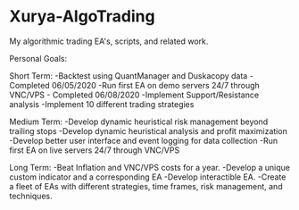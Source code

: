 # Xurya-AlgoTrading
My algorithmic trading EA's, scripts, and related work.

Personal Goals:

Short Term:
-Backtest using QuantManager and Duskacopy data - Completed 06/05/2020
-Run first EA on demo servers 24/7 through VNC/VPS - Completed 06/08/2020
-Implement Support/Resistance analysis
-Implement 10 different trading strategies

Medium Term:
-Develop dynamic heuristical risk management beyond trailing stops
-Develop dynamic heuristical analysis and profit maximization
-Develop better user interface and event logging for data collection
-Run first EA on live servers 24/7 through VNC/VPS

Long Term:
-Beat Inflation and VNC/VPS costs for a year.
-Develop a unique custom indicator and a corresponding EA
-Develop interactible EA.
-Create a fleet of EAs with different strategies, time frames, risk management, and techniques.
